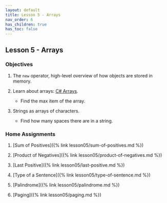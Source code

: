 ```yaml
---
layout: default
title: Lesson 5 - Arrays
nav_order: 6
has_children: true
has_toc: false
---
```


## Lesson 5 - Arrays

### Objectives

1. The `new` operator, high-level overview of how objects are stored in memory.

1. Learn about arrays: [C# Arrays](https://www.w3schools.com/cs/cs_arrays.php).

   * Find the max item of the array. 

1. Strings as arrays of characters.

   * Find how many spaces there are in a string.

### Home Assignments

1. [Sum of Positives]({% link lesson05/sum-of-positives.md %}) 

1. [Product of Negatives]({% link lesson05/product-of-negatives.md %}) 

1. [Last Positive]({% link lesson05/last-positive.md %})   

1. [Type of a Sentence]({% link lesson05/type-of-sentence.md %})

1. [Palindrome]({% link lesson05/palindrome.md %})

1. [Paging]({% link lesson05/paging.md %})